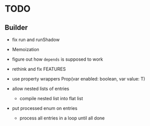# TODO

## Builder

* fix run and runShadow

* Memoization

* figure out how `depends` is supposed to work

* rethink and fix FEATURES

* use property wrappers Prop<T>(var enabled: boolean, var value: T)

* allow nested lists of entries
  * compile nested list into flat list

* put processed enum on entries
  * process all entries in a loop until all done